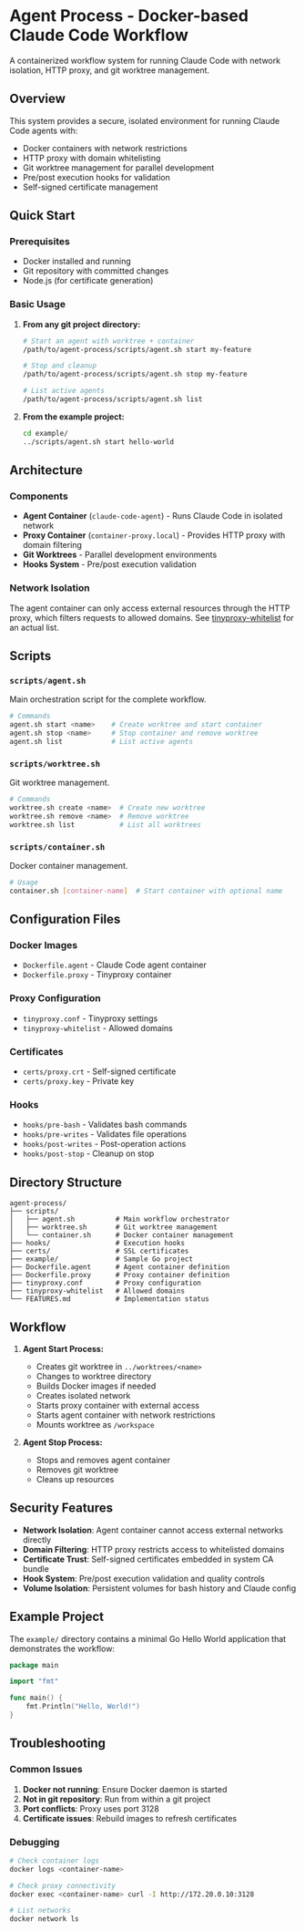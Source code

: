 # Agent Process - Docker-based Claude Code Workflow

A containerized workflow system for running Claude Code with network isolation, HTTP proxy, and git worktree management.

## Overview

This system provides a secure, isolated environment for running Claude Code agents with:
- Docker containers with network restrictions
- HTTP proxy with domain whitelisting
- Git worktree management for parallel development
- Pre/post execution hooks for validation
- Self-signed certificate management

## Quick Start

### Prerequisites
- Docker installed and running
- Git repository with committed changes
- Node.js (for certificate generation)

### Basic Usage

1. **From any git project directory:**
   ```bash
   # Start an agent with worktree + container
   /path/to/agent-process/scripts/agent.sh start my-feature
   
   # Stop and cleanup
   /path/to/agent-process/scripts/agent.sh stop my-feature
   
   # List active agents
   /path/to/agent-process/scripts/agent.sh list
   ```

2. **From the example project:**
   ```bash
   cd example/
   ../scripts/agent.sh start hello-world
   ```

## Architecture

### Components

- **Agent Container** (`claude-code-agent`) - Runs Claude Code in isolated network
- **Proxy Container** (`container-proxy.local`) - Provides HTTP proxy with domain filtering
- **Git Worktrees** - Parallel development environments
- **Hooks System** - Pre/post execution validation

### Network Isolation

The agent container can only access external resources through the HTTP proxy, which filters requests to allowed domains. See [tinyproxy-whitelist](tinyproxy-whitelist) for an actual list.

## Scripts

### `scripts/agent.sh`
Main orchestration script for the complete workflow.

```bash
# Commands
agent.sh start <name>    # Create worktree and start container
agent.sh stop <name>     # Stop container and remove worktree
agent.sh list            # List active agents
```

### `scripts/worktree.sh`
Git worktree management.

```bash
# Commands
worktree.sh create <name>  # Create new worktree
worktree.sh remove <name>  # Remove worktree
worktree.sh list           # List all worktrees
```

### `scripts/container.sh`
Docker container management.

```bash
# Usage
container.sh [container-name]  # Start container with optional name
```

## Configuration Files

### Docker Images
- `Dockerfile.agent` - Claude Code agent container
- `Dockerfile.proxy` - Tinyproxy container

### Proxy Configuration
- `tinyproxy.conf` - Tinyproxy settings
- `tinyproxy-whitelist` - Allowed domains

### Certificates
- `certs/proxy.crt` - Self-signed certificate
- `certs/proxy.key` - Private key

### Hooks
- `hooks/pre-bash` - Validates bash commands
- `hooks/pre-writes` - Validates file operations
- `hooks/post-writes` - Post-operation actions
- `hooks/post-stop` - Cleanup on stop

## Directory Structure

```
agent-process/
├── scripts/
│   ├── agent.sh          # Main workflow orchestrator
│   ├── worktree.sh       # Git worktree management
│   └── container.sh      # Docker container management
├── hooks/                # Execution hooks
├── certs/                # SSL certificates
├── example/              # Sample Go project
├── Dockerfile.agent      # Agent container definition
├── Dockerfile.proxy      # Proxy container definition
├── tinyproxy.conf        # Proxy configuration
├── tinyproxy-whitelist   # Allowed domains
└── FEATURES.md           # Implementation status
```

## Workflow

1. **Agent Start Process:**
   - Creates git worktree in `../worktrees/<name>`
   - Changes to worktree directory
   - Builds Docker images if needed
   - Creates isolated network
   - Starts proxy container with external access
   - Starts agent container with network restrictions
   - Mounts worktree as `/workspace`

2. **Agent Stop Process:**
   - Stops and removes agent container
   - Removes git worktree
   - Cleans up resources

## Security Features

- **Network Isolation**: Agent container cannot access external networks directly
- **Domain Filtering**: HTTP proxy restricts access to whitelisted domains
- **Certificate Trust**: Self-signed certificates embedded in system CA bundle
- **Hook System**: Pre/post execution validation and quality controls
- **Volume Isolation**: Persistent volumes for bash history and Claude config

## Example Project

The `example/` directory contains a minimal Go Hello World application that demonstrates the workflow:

```go
package main

import "fmt"

func main() {
    fmt.Println("Hello, World!")
}
```

## Troubleshooting

### Common Issues

1. **Docker not running**: Ensure Docker daemon is started
2. **Not in git repository**: Run from within a git project
3. **Port conflicts**: Proxy uses port 3128
4. **Certificate issues**: Rebuild images to refresh certificates

### Debugging

```bash
# Check container logs
docker logs <container-name>

# Check proxy connectivity
docker exec <container-name> curl -I http://172.20.0.10:3128

# List networks
docker network ls
```
